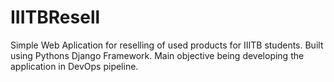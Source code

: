 # IIITBResell

Simple Web Aplication for reselling of used products for IIITB students. Built using Pythons Django Framework.
Main objective being developing the application in DevOps pipeline.

